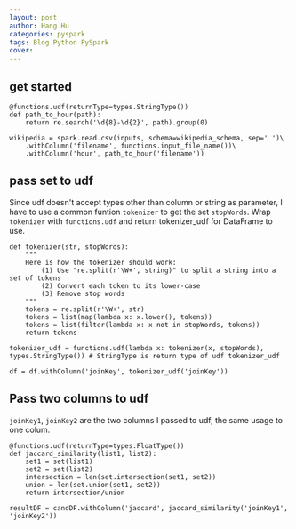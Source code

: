 ```yaml
---
layout: post
author: Hang Hu
categories: pyspark
tags: Blog Python PySpark 
cover: 
---
```

## get started

```
@functions.udf(returnType=types.StringType())
def path_to_hour(path):
    return re.search('\d{8}-\d{2}', path).group(0)

wikipedia = spark.read.csv(inputs, schema=wikipedia_schema, sep=' ')\
    .withColumn('filename', functions.input_file_name())\
    .withColumn('hour', path_to_hour('filename'))
```


## pass set to udf


Since udf doesn't accept types other than column or string as parameter, I have to use a common funtion `tokenizer` to get the set `stopWords`. Wrap `tokenizer` with `functions.udf` and return tokenizer_udf for DataFrame to use.


```
def tokenizer(str, stopWords):
    """
    Here is how the tokenizer should work:
        (1) Use "re.split(r'\W+', string)" to split a string into a set of tokens
        (2) Convert each token to its lower-case
        (3) Remove stop words
    """
    tokens = re.split(r'\W+', str)
    tokens = list(map(lambda x: x.lower(), tokens))
    tokens = list(filter(lambda x: x not in stopWords, tokens))
    return tokens

tokenizer_udf = functions.udf(lambda x: tokenizer(x, stopWords), types.StringType()) # StringType is return type of udf tokenizer_udf

df = df.withColumn('joinKey', tokenizer_udf('joinKey'))
```


## Pass two columns to udf


`joinKey1`, `joinKey2` are the two columns I passed to udf, the same usage to one colum.


```
@functions.udf(returnType=types.FloatType())
def jaccard_similarity(list1, list2):
    set1 = set(list1)
    set2 = set(list2)
    intersection = len(set.intersection(set1, set2))
    union = len(set.union(set1, set2))
    return intersection/union
```


```
resultDF = candDF.withColumn('jaccard', jaccard_similarity('joinKey1', 'joinKey2'))
```
